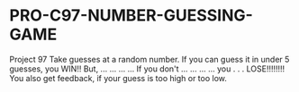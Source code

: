 # PRO-C97-NUMBER-GUESSING-GAME
Project 97
Take guesses at a random number.
If you can guess it in under 5 guesses, you WIN!!
But,
...
...
...
...
If you don't
...
...
...
...
you
.
.
.
LOSE!!!!!!!!
You also get feedback, if your guess is too high or too low.
